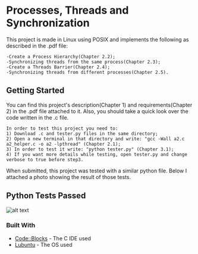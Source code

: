 # Processes, Threads and Synchronization
This project is made in Linux using POSIX and implements the following as described in the .pdf file:
```
-Create a Process Hierarchy(Chapter 2.2);
-Synchronizing threads from the same process(Chapter 2.3);
-Create a Threads Barrier(Chapter 2.4);
-Synchronizing threads from different processes(Chapter 2.5).
```

## Getting Started
You can find this project's description(Chapter 1) and requirements(Chapter 2) in the .pdf file attached to it. Also, you should take a quick look over the code written in the .c file.
```
In order to test this project you need to:
1) Download .c and tester.py files in the same directory;
2) Open a new terminal in that directory and write: "gcc -Wall a2.c a2_helper.c -o a2 -lpthread" (Chapter 2.1);
3) In order to test it write: "python tester.py" (Chapter 3.1);
4) If you want more details while testing, open tester.py and change verbose to true before step3.
```
When submitted, this project was tested with a similar python file. Below I attached a photo showing the result of those tests.

## Python Tests Passed
![alt text](https://github.com/DanutGavrus/Photos/blob/master/2.%20Processes%2C%20Threads%20and%20Synchronization.png)

### Built With
* [Code::Blocks](http://www.codeblocks.org/) - The C IDE used
* [Lubuntu](https://lubuntu.net/) - The OS used